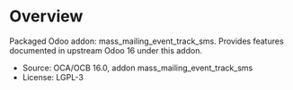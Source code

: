 # Overview

Packaged Odoo addon: mass_mailing_event_track_sms. Provides features documented in upstream Odoo 16 under this addon.

- Source: OCA/OCB 16.0, addon mass_mailing_event_track_sms
- License: LGPL-3
